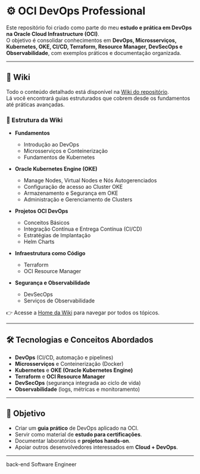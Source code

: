 # ⚙️ OCI DevOps Professional

Este repositório foi criado como parte do meu **estudo e prática em DevOps na Oracle Cloud Infrastructure (OCI)**.  
O objetivo é consolidar conhecimentos em **DevOps, Microsserviços, Kubernetes, OKE, CI/CD, Terraform, Resource Manager, DevSecOps e Observabilidade**, com exemplos práticos e documentação organizada.

---

## 📘 Wiki

Todo o conteúdo detalhado está disponível na [Wiki do repositório](../../wiki).  
Lá você encontrará guias estruturados que cobrem desde os fundamentos até práticas avançadas.

### 📑 Estrutura da Wiki

- **Fundamentos**
  - Introdução ao DevOps  
  - Microsserviços e Conteinerização  
  - Fundamentos de Kubernetes
 
- **Oracle Kubernetes Engine (OKE)**
  - Manage Nodes, Virtual Nodes e Nós Autogerenciados  
  - Configuração de acesso ao Cluster OKE  
  - Armazenamento e Segurança em OKE  
  - Administração e Gerenciamento de Clusters
 
- **Projetos OCI DevOps**
  - Conceitos Básicos  
  - Integração Contínua e Entrega Contínua (CI/CD)  
  - Estratégias de Implantação  
  - Helm Charts
 
- **Infraestrutura como Código**
  - Terraform  
  - OCI Resource Manager
 
- **Segurança e Observabilidade**
  - DevSecOps  
  - Serviços de Observabilidade
 
👉 Acesse a [Home da Wiki](../../wiki/Home) para navegar por todos os tópicos.

---

## 🛠️ Tecnologias e Conceitos Abordados
- **DevOps** (CI/CD, automação e pipelines)  
- **Microsserviços** e Conteinerização (Docker)  
- **Kubernetes** e **OKE (Oracle Kubernetes Engine)**  
- **Terraform** e **OCI Resource Manager**  
- **DevSecOps** (segurança integrada ao ciclo de vida)  
- **Observabilidade** (logs, métricas e monitoramento)  

---

## 🎯 Objetivo
- Criar um **guia prático** de DevOps aplicado na OCI.  
- Servir como material de **estudo para certificações**.  
- Documentar laboratórios e **projetos hands-on**.  
- Apoiar outros desenvolvedores interessados em **Cloud + DevOps**.  

---

back-end Software Engineer


